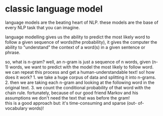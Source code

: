 # classic language model
language models are the beating heart of NLP. these models are the base of every NLP task that you can imagine.

language modelling gives us the ability to predict the most likely word to follow a given sequence of words(the probability), it gives the computer the ability to "understand" the context of a word(s) in a given sentence or phrase.

so, what is n-gram? well, an n-gram is just a sequence of n words, given (n-1) words, we want to predict with the model the most likely to follow word. we can repeat this process and get a human-understandable text! 
so! how does it work?
    1. we take a huge corpus of data and splitting it into n-grams.
    2. then we are taking each n-gram and looking at the following word in the original text.
    3. we count the conditional probability of that word with the chain rule.
    fortunately, because of our good friend Markov and his  
    assumptions we don't need the text that was before the gram!  
  this is a good approach but: it's time-consuming and sparse (out-
  of-vocabulary words)!


